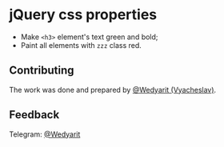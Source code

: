 # jQuery css properties
- Make `<h3>` element's text green and bold;
- Paint all elements with `zzz` class red.

## Contributing
The work was done and prepared by [@Wedyarit (Vyacheslav)](https://github.com/Wedyarit).

## Feedback
Telegram: [@Wedyarit](https://t.me/Wedyarit)